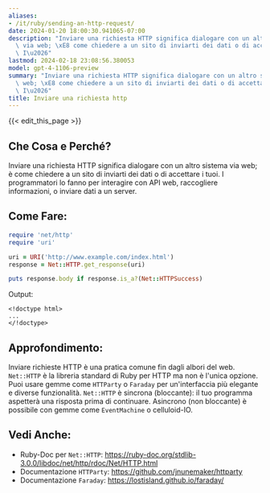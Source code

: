 ```yaml
---
aliases:
- /it/ruby/sending-an-http-request/
date: 2024-01-20 18:00:30.941065-07:00
description: "Inviare una richiesta HTTP significa dialogare con un altro sistema\
  \ via web; \xE8 come chiedere a un sito di inviarti dei dati o di accettare i tuoi.\
  \ I\u2026"
lastmod: 2024-02-18 23:08:56.380053
model: gpt-4-1106-preview
summary: "Inviare una richiesta HTTP significa dialogare con un altro sistema via\
  \ web; \xE8 come chiedere a un sito di inviarti dei dati o di accettare i tuoi.\
  \ I\u2026"
title: Inviare una richiesta http
---
```


{{< edit_this_page >}}

## Che Cosa e Perché?
Inviare una richiesta HTTP significa dialogare con un altro sistema via web; è come chiedere a un sito di inviarti dei dati o di accettare i tuoi. I programmatori lo fanno per interagire con API web, raccogliere informazioni, o inviare dati a un server.

## Come Fare:
```Ruby
require 'net/http'
require 'uri'

uri = URI('http://www.example.com/index.html')
response = Net::HTTP.get_response(uri)

puts response.body if response.is_a?(Net::HTTPSuccess)
```
Output:
```
<!doctype html>
...
</!doctype>
```

## Approfondimento:
Inviare richieste HTTP è una pratica comune fin dagli albori del web. `Net::HTTP` è la libreria standard di Ruby per HTTP ma non è l'unica opzione. Puoi usare gemme come `HTTParty` o `Faraday` per un'interfaccia più elegante e diverse funzionalità. `Net::HTTP` è sincrona (bloccante): il tuo programma aspetterà una risposta prima di continuare. Asincrono (non bloccante) è possibile con gemme come `EventMachine` o celluloid-IO.

## Vedi Anche:
- Ruby-Doc per `Net::HTTP`: https://ruby-doc.org/stdlib-3.0.0/libdoc/net/http/rdoc/Net/HTTP.html
- Documentazione `HTTParty`: https://github.com/jnunemaker/httparty
- Documentazione `Faraday`: https://lostisland.github.io/faraday/
